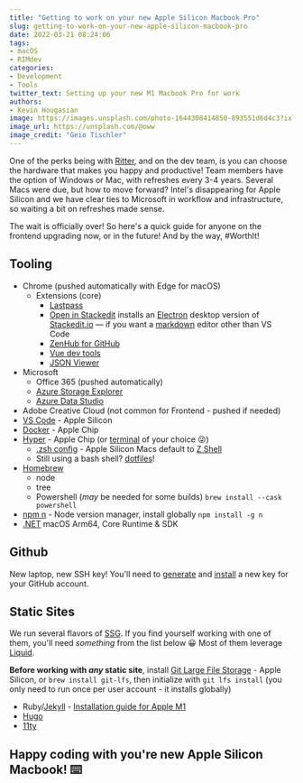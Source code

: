 ```yaml
---
title: "Getting to work on your new Apple Silicon Macbook Pro"
slug: getting-to-work-on-your-new-apple-silicon-macbook-pro
date: 2022-03-21 08:24:06
tags:
- macOS
- RIMdev
categories: 
- Development
- Tools
twitter_text: Setting up your new M1 Macbook Pro for work
authors: 
- Kevin Hougasian
image: https://images.unsplash.com/photo-1644308414850-893551d6d4c3?ixlib=rb-1.2.1&ixid=MnwxMjA3fDB8MHxwaG90by1wYWdlfHx8fGVufDB8fHx8&auto=format&fit=crop&w=2340&q=80
image_url: https://unsplash.com/@oww
image_credit: "Geio Tischler"
---
```

One of the perks being with [Ritter](https://jobs.ritterim.com/), and on the dev team, is you can choose the hardware that makes you happy and productive! Team members have the option of Windows or Mac, with refreshes every 3-4 years. Several Macs were due, but how to move forward? Intel's disappearing for Apple Silicon and we have clear ties to Microsoft in workflow and infrastructure, so waiting a bit on refreshes made sense. 

The wait is officially over! So here's a quick guide for anyone on the frontend upgrading now, or in the future! And by the way, #WorthIt! 

## Tooling
- Chrome (pushed automatically with Edge for macOS)
    - Extensions (core)
        - [Lastpass](https://chrome.google.com/webstore/detail/lastpass-free-password-ma/hdokiejnpimakedhajhdlcegeplioahd?hl=en-US)
        - [Open in Stackedit](https://chrome.google.com/webstore/detail/open-in-stackedit/cfdcfpcdlahjkhliopcmbjillihpmabk?hl=en-US) installs an [Electron](https://www.electronjs.org/) desktop version of [Stackedit.io](https://stackedit.io/) &mdash; if you want a [markdown](https://www.markdownguide.org/) editor other than VS Code
        - [ZenHub for GitHub](https://chrome.google.com/webstore/detail/zenhub-for-github/ogcgkffhplmphkaahpmffcafajaocjbd?hl=en-US)
        - [Vue dev tools](https://chrome.google.com/webstore/detail/vuejs-devtools/nhdogjmejiglipccpnnnanhbledajbpd?hl=en-US)
        - [JSON Viewer](https://chrome.google.com/webstore/detail/json-viewer/gbmdgpbipfallnflgajpaliibnhdgobh/related?hl=en-US)
- Microsoft
    - Office 365 (pushed automatically)
    - [Azure Storage Explorer](https://azure.microsoft.com/en-us/features/storage-explorer/)
    - [Azure Data Studio](https://docs.microsoft.com/en-us/sql/azure-data-studio/download-azure-data-studio?view=sql-server-ver15)
- Adobe Creative Cloud (not common for Frontend - pushed if needed)
- [VS Code](https://code.visualstudio.com/download) - Apple Silicon
- [Docker](https://docs.docker.com/desktop/mac/install/) - Apple Chip
- [Hyper](https://hyper.is/) - Apple Chip (or [terminal](https://iterm2.com/) of your choice 😜)
  - [.zsh config](https://github.com/hougasian/zshrc#wgetcurl) - Apple Silicon Macs default to [Z Shell](https://zsh.sourceforge.io/)
  - Still using a bash shell? [dotfiles](https://github.com/hougasian/dotfiles)!
- [Homebrew](https://brew.sh/) 
    - node
    - tree
    - Powershell (_may_ be needed for some builds) `brew install --cask powershell`
- [npm n](https://www.npmjs.com/package/n) - Node version manager, install globally `npm install -g n`
- [.NET](https://dotnet.microsoft.com/en-us/download/dotnet/6.0) macOS Arm64, Core Runtime & SDK

## Github

New laptop, new SSH key! You'll need to [generate](https://docs.github.com/en/authentication/connecting-to-github-with-ssh/generating-a-new-ssh-key-and-adding-it-to-the-ssh-agent) and [install](https://docs.github.com/en/authentication/connecting-to-github-with-ssh/adding-a-new-ssh-key-to-your-github-account) a new key for your GitHub account.  

## Static Sites

We run several flavors of [SSG](https://jamstack.org/generators/). If you find yourself working with one of them, you'll need _something_ from the list below 😀 Most of them leverage [Liquid](https://shopify.github.io/liquid/basics/introduction/).

**Before working with _any_ static site**, install [Git Large File Storage](https://git-lfs.github.com/) - Apple Silicon, or `brew install git-lfs`, then initialize with `git lfs install` (you only need to run once per user account - it installs globally)

- Ruby/[Jekyll](https://jekyllrb.com/) - [Installation guide for Apple M1](https://www.earthinversion.com/blogging/how-to-install-jekyll-on-appple-m1-macbook/) 
- [Hugo](https://gohugo.io/)
- [11ty](https://www.11ty.dev/)

## Happy coding with you're new Apple Silicon Macbook! ⌨️
